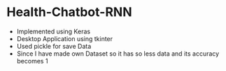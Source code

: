 # Health-Chatbot-RNN
* Implemented using Keras
* Desktop Application using tkinter
* Used pickle for save Data
* Since I have made own Dataset so it has so less data and its accuracy becomes 1
